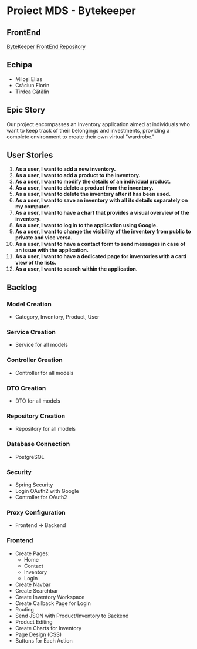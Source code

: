# Proiect MDS - Bytekeeper

## FrontEnd
[ByteKeeper FrontEnd Repository](https://github.com/CatalinTirdea/ByteKeeper-FrontEnd)

## Echipa
- Miloși Elias
- Crăciun Florin
- Tirdea Cătălin

## Epic Story
Our project encompasses an Inventory application aimed at individuals who want to keep track of their belongings and investments, providing a complete environment to create their own virtual "wardrobe."

## User Stories
1. **As a user, I want to add a new inventory.**
2. **As a user, I want to add a product to the inventory.**
3. **As a user, I want to modify the details of an individual product.**
4. **As a user, I want to delete a product from the inventory.**
5. **As a user, I want to delete the inventory after it has been used.**
6. **As a user, I want to save an inventory with all its details separately on my computer.**
7. **As a user, I want to have a chart that provides a visual overview of the inventory.**
8. **As a user, I want to log in to the application using Google.**
9. **As a user, I want to change the visibility of the inventory from public to private and vice versa.**
10. **As a user, I want to have a contact form to send messages in case of an issue with the application.**
11. **As a user, I want to have a dedicated page for inventories with a card view of the lists.**
12. **As a user, I want to search within the application.**

## Backlog

### Model Creation
- Category, Inventory, Product, User

### Service Creation
- Service for all models

### Controller Creation
- Controller for all models

### DTO Creation
- DTO for all models

### Repository Creation
- Repository for all models

### Database Connection
- PostgreSQL

### Security
- Spring Security
- Login OAuth2 with Google
- Controller for OAuth2

### Proxy Configuration
- Frontend -> Backend

### Frontend
- Create Pages:
  - Home
  - Contact
  - Inventory
  - Login
- Create Navbar
- Create Searchbar
- Create Inventory Workspace
- Create Callback Page for Login
- Routing
- Send JSON with Product/Inventory to Backend
- Product Editing
- Create Charts for Inventory
- Page Design (CSS)
- Buttons for Each Action

